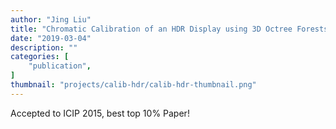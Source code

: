 ```yaml
---
author: "Jing Liu"
title: "Chromatic Calibration of an HDR Display using 3D Octree Forests"
date: "2019-03-04"
description: ""
categories: [
    "publication",
]
thumbnail: "projects/calib-hdr/calib-hdr-thumbnail.png"
---
```

Accepted to ICIP 2015,  best top 10% Paper!
